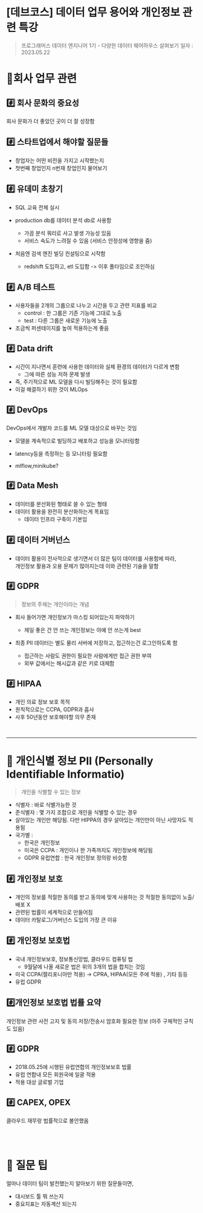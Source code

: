 # [데브코스] 데이터 업무 용어와 개인정보 관련 특강
> 프로그래머스 데이터 엔지니어 1기 - 다양한 데이터 웨어하우스 살펴보기
> 일자 : 2023.05.22


# 📌회사 업무 관련 
## #️⃣ 회사 문화의 중요성
회사 문화가 더 좋았던 곳이 더 잘 성장함

## #️⃣ 스타트업에서 해야할 질문들
- 창업자는 어떤 비전을 가지고 시작했는지
- 첫번째 창업인지 n번재 창업인지 물어보기

## #️⃣ 유데미 초창기
- SQL 교육 전체 실시
- production db를 데이터 분석 db로 사용함
    - 가끔 분석 쿼리로 사고 발생 가능성 있음
    - 서비스 속도가 느려질 수 있음 (서비스 안정성에 영향을 줌)

- 처음엔 검색 엔진 빌딩 컨설팅으로 시작함 
    - redshift 도입하고, etl 도입함 
    -> 이후 풀타임으로 조인하심


## #️⃣ A/B 테스트 
- 사용자들을 2개의 그룹으로 나누고 시간을 두고 관련 지표를 비교
    - control : 한 그룹은 기존 기능에 그대로 노출
    - test : 다른 그룹은 새로운 기능에 노출
- 조금씩 퍼센테이지를 높여 적용하는게 좋음     

## #️⃣ Data drift
- 시간이 지나면서 훈련에 사용한 데이터와 실제 환경의 데이터가 다르게 변함
    - 그에 따른 성능 저하 문제 발생 
- 즉, 주기적으로 ML 모델을 다시 빌딩해주는 것이 필요함
- 이걸 해결하기 위한 것이 MLOps

## #️⃣  DevOps
DevOps에서 개발자 코드를 ML 모델 대상으로 바꾸는 것임  
- 모델을 계속적으로 빌딩하고 배포하고 성능을 모니터링함 
- latency등을 측정하는 등 모니터링 필요함 

- mlflow,minikube?


## #️⃣ Data Mesh
- 데이터를 분산화된 형태로 쓸 수 있는 형태
- 데이터 활용을 완전히 분산화하는게 목표임
    - 데이터 인프라 구축이 기본임

## #️⃣ 데이터 거버넌스
- 데이터 활용이 전사적으로 생기면서 더 많은 팀이 데이터를 사용함에 따라,   
개인정보 활용과 오용 문제가 많아지는데 이와 관련된 기술을 말함

## #️⃣ GDPR
> 정보의 주체는 개인이라는 개념

- 회사 들어가면 개인정보가 마스킹 되어있는지 파악하기
    - 제일 좋은 건 안 쓰는 개인정보는 아예 안 쓰는게 best

- 최종 PII 데이터는 별도 물리 서버에 저장하고, 접근하는건 로그인하도록 함
    - 접근하는 사람도 권한이 필요한 사람에게만 접근 권한 부여
    - 외부 값에서는 해시값과 같은 키로 대체함

## #️⃣ HIPAA 
- 개인 의료 정보 보호 목적 
- 원칙적으로는 CCPA, GDPR과 흡사
- 사후 50년동안 보호해야할 의무 존재

<br>
<hr>

# 📌 개인식별 정보 PII (Personally Identifiable Informatio) 
>  개인을 식별할 수 있는 정보

- 식별자 : 바로 식별가능한 것
- 준식별자 : 몇 가지 조합으로 개인을 식별할 수 있는 경우
- 살아있는 개인만 해당됨. 다만 HIPPA의 경우 살아있는 개인만이 아닌 사망자도 적용됨
- 국가별 : 
    - 한국은 개인정보
    - 미국은 CCPA : 개인이나 한 가족까지도 개인정보에 해당됨
    - GDPR 유럽연합 : 한국 개인정보 정의랑 비슷함

## #️⃣ 개인정보 보호
- 개인의 정보를 적절한 동의를 받고 동의에 맞게 사용하는 것
적절한 동의없이 노출/배포 X
- 관련된 법률이 세계적으로 만들어짐
- 데이터 카탈로그/거버넌스 도입의 가장 큰 이유

## #️⃣ 개인정보 보호법
- 국내
    개인정보보호, 정보통신망법, 클라우드 컴퓨팅 법
    - 9월달에 나올 새로운 법은 위의 3개의 법을 합치는 것임
- 미국
    CCPA(캘리포니아만 적용) -> CPRA, HIPAA(모든 주에 적용) , 기타 등등
- 유럽 
    GDPR

## #️⃣개인정보 보호법 법률 요약
개인정보 관련 사전 고지 및 동의
저장/전송시 암호화 필요한 정보 (아주 구체적인 규칙도 있음)

## #️⃣ GDPR
- 2018.05.25에 시행된 유럽연합의 개인정보보호 법률
- 유럽 연합내 모든 회원국에 일괄 적용
- 적용 대상 글로벌 기업

## #️⃣ CAPEX, OPEX
클라우드 재무랑 법률적으로 불안했음

<br><br>

# 📌 질문 팁
얼마나 데이터 팀이 발전했는지 알아보기 위한 질문들이면, 
- 대시보드 툴 뭐 쓰는지
- 중요지표는 자동계산 되는지 
